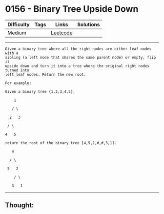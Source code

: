 # 0156 - Binary Tree Upside Down

Difficulty  | Tags | Links | Solutions
----------- | ---- | ----- | -----
Medium |  | [Leetcode](https://leetcode.com/problems/binary-tree-upside-down/description/) |


-----------

```
Given a binary tree where all the right nodes are either leaf nodes with a
sibling (a left node that shares the same parent node) or empty, flip it
upside down and turn it into a tree where the original right nodes turned into
left leaf nodes. Return the new root.

For example:

Given a binary tree {1,2,3,4,5},

    1

   / \

  2   3

 / \

4   5

return the root of the binary tree [4,5,2,#,#,3,1].

   4

  / \

 5   2

    / \

   3   1
```

-----------

## Thought:
